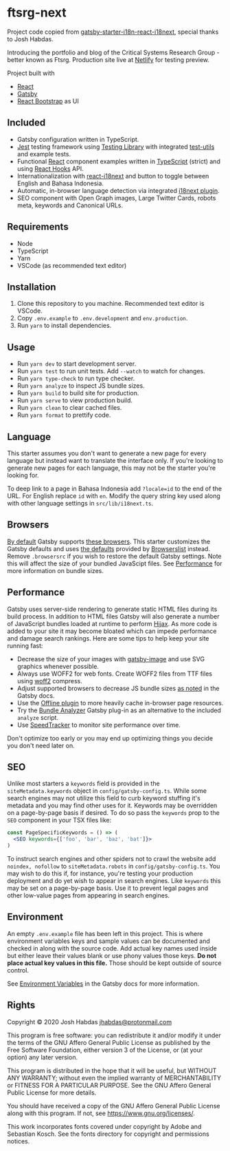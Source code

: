 # ftsrg-next

Project code copied from [gatsby-starter-i18n-react-i18next](https://code.habd.as/comfusion/gatsby-starter-i18n-react-i18next), special thanks to Josh Habdas.

Introducing the portfolio and blog of the Critical Systems Research Group - better known as Ftsrg. Production site live at [Netlify](https://ftsrg-kir-dev.netlify.app/) for testing preview.

Project built with
* [React](https://reactjs.org/)
* [Gatsby](https://www.gatsbyjs.org/)
* [React Bootstrap](https://react-bootstrap.github.io/) as UI

## Included

- Gatsby configuration written in TypeScript.
- [Jest](https://jestjs.io/) testing framework using [Testing Library](https://testing-library.com/) with integrated [test-utils](https://testing-library.com/docs/react-testing-library/setup#configuring-jest-with-test-utils) and example tests.
- Functional [React](https://reactjs.org/) component examples written in [TypeScript](https://www.typescriptlang.org/) (strict) and using [React Hooks](https://reactjs.org/docs/hooks-reference.html) API.
- Internationalization with [react-i18next](https://react.i18next.com/) and button to toggle between English and Bahasa Indonesia.
- Automatic, in-browser language detection via integrated [i18next plugin](https://github.com/i18next/i18next-browser-languageDetector).
- SEO component with Open Graph images, Large Twitter Cards, robots meta, keywords and Canonical URLs.

## Requirements

- Node
- TypeScript
- Yarn
- VSCode (as recommended text editor)

## Installation

1. Clone this repository to you machine. Recommended text editor is VSCode.
1. Copy `.env.example` to `.env.development` and `env.production`.
1. Run `yarn` to install dependencies.

## Usage

- Run `yarn dev` to start development server.
- Run `yarn test` to run unit tests. Add `--watch` to watch for changes.
- Run `yarn type-check` to run type checker.
- Run `yarn analyze` to inspect JS bundle sizes.
- Run `yarn build` to build site for production.
- Run `yarn serve` to view production build.
- Run `yarn clean` to clear cached files.
- Run `yarn format` to prettify code.

## Language

This starter assumes you don't want to generate a new page for every language but instead want to translate the interface only. If you're looking to generate new pages for each language, this may not be the starter you're looking for.

To deep link to a page in Bahasa Indonesia add `?locale=id` to the end of the URL. For English replace `id` with `en`. Modify the query string key used along with other language settings in `src/lib/i18next.ts`.

## Browsers

[By default](https://www.gatsbyjs.org/docs/browser-support/) Gatsby supports [these browsers](https://browserl.ist/?q=%22%3E0.25%25%22%2C+%22not+dead%22). This starter customizes the Gatsby defaults and uses [the defaults](https://browserl.ist/?q=defaults) provided by [Browserslist](https://github.com/browserslist/browserslist) instead. Remove `.browsersrc` if you wish to restore the default Gatsby settings. Note this will affect the size of your bundled JavaScipt files. See [Performance](#performance) for more information on bundle sizes.

## Performance

Gatsby uses server-side rendering to generate static HTML files during its build process. In addition to HTML files Gatsby will also generate a number of JavaScript bundles loaded at runtime to perform [Hijax](https://domscripting.com/blog/display/41). As more code is added to your site it may become bloated which can impede performance and damage search rankings. Here are some tips to help keep your site running fast:

- Decrease the size of your images with [gatsby-image](https://www.gatsbyjs.org/docs/using-gatsby-image/) and use SVG graphics whenever possible.
- Always use WOFF2 for web fonts. Create WOFF2 files from TTF files using [woff2](https://github.com/google/woff2) compress.
- Adjust supported browsers to decrease JS bundle sizes [as noted](https://www.gatsbyjs.org/docs/browser-support/) in the Gatsby docs.
- Use the [Offline plugin](https://www.gatsbyjs.org/packages/gatsby-plugin-offline/) to more heavily cache in-browser page resources.
- Try the [Bundle Analyzer](https://www.gatsbyjs.org/packages/gatsby-plugin-webpack-bundle-analyser-v2/) Gatsby plug-in as an alternative to the included `analyze` script.
- Use [SpeedTracker](https://habd.as/post/monitor-pwa-website-performance/) to monitor site performance over time.

Don't optimize too early or you may end up optimizing things you decide you don't need later on.

## SEO

Unlike most starters a `keywords` field is provided in the `siteMetadata.keywords` object in `config/gatsby-config.ts`. While some search engines may not utilize this field to curb keyword stuffing it's metadata and you may find other uses for it. Keywords may be overridden on a page-by-page basis if desired. To do so pass the `keywords` prop to the `SEO` component in your TSX files like:

```jsx
const PageSpecificKeywords = () => (
  <SEO keywords={['foo', 'bar', 'baz', 'bat']}>
)
```

To instruct search engines and other spiders not to crawl the website add `noindex, nofollow` to `siteMetadata.robots` in `config/gatsby-config.ts`. You may wish to do this if, for instance, you're testing your production deployment and do yet wish to appear in search engines. Like `keywords` this may be set on a page-by-page basis. Use it to prevent legal pages and other low-value pages from appearing in search engines.

## Environment

An empty `.env.example` file has been left in this project. This is where environment variables keys and sample values can be documented and checked in along with the source code. Add actual key names used inside but either leave their values blank or use phony values those keys. **Do not place actual key values in this file.** Those should be kept outside of source control.

See [Environment Variables](https://www.gatsbyjs.org/docs/environment-variables/) in the Gatsby docs for more information.

## Rights

Copyright © 2020 Josh Habdas <jhabdas@protonmail.com>

This program is free software: you can redistribute it and/or modify it under the terms of the GNU Affero General Public License as published by the Free Software Foundation, either version 3 of the License, or (at your option) any later version.

This program is distributed in the hope that it will be useful, but WITHOUT ANY WARRANTY; without even the implied warranty of MERCHANTABILITY or FITNESS FOR A PARTICULAR PURPOSE. See the GNU Affero General Public License for more details.

You should have received a copy of the GNU Affero General Public License along with this program. If not, see <https://www.gnu.org/licenses/>.

This work incorporates fonts covered under copyright by Adobe and Sebastian Kosch. See the fonts directory for copyright and permissions notices.
